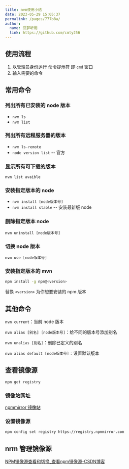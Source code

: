 ```yaml
---
title: nvm使用小结
date: 2023-05-29 15:05:37
permalink: /pages/777b8a/
author: 
  name: 沉梦听雨
  link: https://github.com/cmty256
---
```

## 使用流程

1. 以管理员身份运行 命令提示符 即 `cmd` 窗口
2. 输入需要的命令

## 常用命令

### 列出所有已安装的 node 版本

- `nvm ls`
- `nvm list`

### 列出所有远程服务器的版本

- `nvm ls-remote`
- `node version list` -- 官方

### 显示所有可下载的版本

`nvm list avaible`

### 安装指定版本的 node

- `nvm install [node版本号]`
- `nvm install stable` -- 安装最新版 node

### 删除指定版本 node

`nvm uninstall [node版本号]`

### 切换 node 版本

`nvm use [node版本号]`

### 安装指定版本的 mvn

```bash
npm install -g npm@<version>
```

替换 `<version>` 为你想要安装的 npm 版本

## 其他命令

`nvm current`：当前 node 版本 

`nvm alias [别名] [node版本号]`：给不同的版本号添加别名 

`nvm unalias [别名]`：删除已定义的别名 

`nvm alias default [node版本号]`：设置默认版本



## 查看镜像源

```bash
npm get registry
```



### 镜像站网址

[npmmirror 镜像站](https://www.npmmirror.com/)



### 设置镜像源

```bash
npm config set registry https://registry.npmmirror.com
```



## nrm 管理镜像源

[NPM镜像源查看和切换_查看npm镜像源-CSDN博客](https://blog.csdn.net/CSDN_xiaomei/article/details/133356394)
